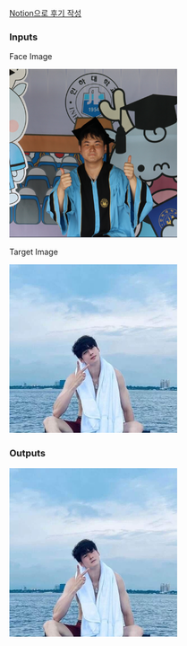 [Notion으로 후기 작성](https://cheddar-fur-68b.notion.site/da8a1067fd354f54a03149025c2e5e99?pvs=4)

<h3>Inputs</h3>
<p>Face Image</p>
<img src="/contents/kmk.png" alt="face image" title="Face Image" style="width:300px;height:300px">
<p>Target Image</p>
<img src="/contents/cuu.jpeg" alt="target image" title="Target Image" style="width:300px;height:300px">

<h3>Outputs</h3>
<img src="/contents/outputs/output.png" alt="output image" title="Output Image" style="width:300px;height:300px">
